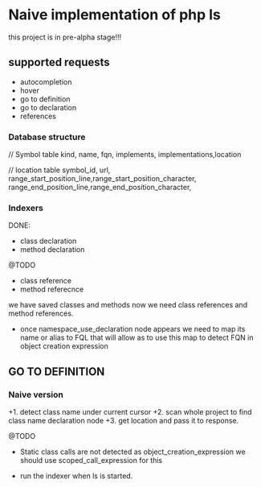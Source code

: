 # Naive implementation of php ls
this project is in pre-alpha stage!!!

##  supported requests
- autocompletion
- hover
- go to definition 
- go to declaration
- references


### Database structure

// Symbol table
kind, name, fqn, implements, implementations,location

// location table
symbol_id, url, range_start_position_line,range_start_position_character, range_end_position_line,range_end_position_character, 


### Indexers
DONE:
- class declaration
- method declaration

@TODO
- class reference
- method referecnce


 we have saved classes and methods
now we need class references and method references.


- once namespace_use_declaration node appears we need to map its name or alias to FQL 
that will allow as to use this map to detect FQN in object creation expression


## GO TO DEFINITION
### Naive version
+1. detect class name under current cursor
+2. scan whole project to find class name declaration node
+3. get location and pass it to response.

@TODO
- Static class calls are not detected as object_creation_expression
we should use scoped_call_expression for this

- run the indexer when ls is started.

